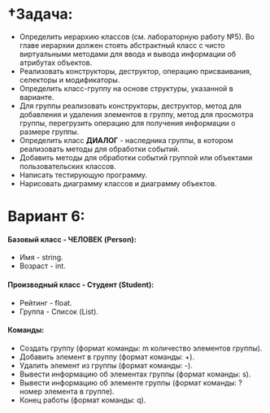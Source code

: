 # &#8224;Задача:
- Определить иерархию классов (см. лабораторную работу №5). Во главе иерархии должен стоять абстрактный класс с чисто виртуальными методами для ввода и вывода информации об атрибутах объектов.
- Реализовать конструкторы, деструктор, операцию присваивания, селекторы и модификаторы.
- Определить класс-группу на основе структуры, указанной в варианте.
- Для группы реализовать конструкторы, деструктор, метод для добавления и удаления элементов в группу, метод для просмотра группы, перегрузить операцию для получения информации о размере группы.
- Определить класс __ДИАЛОГ__ - наследника группы, в котором реализовать методы для обработки событий.
- Добавить методы для обработки событий группой или объектами пользовательских классов.
- Написать тестирующую программу.
- Нарисовать диаграмму классов и диаграмму объектов.
# Вариант 6:
#### Базовый класс - __ЧЕЛОВЕК (Person)__:
  - Имя - string.
  - Возраст - int.
#### Производный класс - __Студент (Student)__:
  - Рейтинг - float.
  - Группа - Список (List).
#### Команды:
  - Создать группу (формат команды: m количество элементов группы).
  - Добавить элемент в группу (формат команды: +).
  - Удалить элемент из группы (формат команды: -).
  - Вывести информацию об элементах группы (формат команды: s).
  - Вывести информацию об элементе группы (формат команды: ? номер элемента в группе).
  - Конец работы (формат команды: q).
